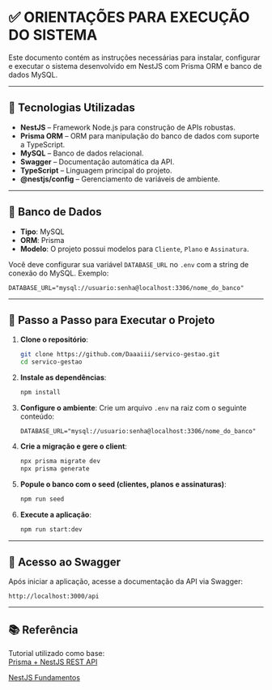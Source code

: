 
# ✅ ORIENTAÇÕES PARA EXECUÇÃO DO SISTEMA

Este documento contém as instruções necessárias para instalar, configurar e executar o sistema desenvolvido em NestJS com Prisma ORM e banco de dados MySQL.

---

## 🧱 Tecnologias Utilizadas

- **NestJS** – Framework Node.js para construção de APIs robustas.
- **Prisma ORM** – ORM para manipulação do banco de dados com suporte a TypeScript.
- **MySQL** – Banco de dados relacional.
- **Swagger** – Documentação automática da API.
- **TypeScript** – Linguagem principal do projeto.
- **@nestjs/config** – Gerenciamento de variáveis de ambiente.

---

## 💾 Banco de Dados

- **Tipo**: MySQL
- **ORM**: Prisma
- **Modelo**: O projeto possui modelos para `Cliente`, `Plano` e `Assinatura`.

Você deve configurar sua variável `DATABASE_URL` no `.env` com a string de conexão do MySQL. Exemplo:

```
DATABASE_URL="mysql://usuario:senha@localhost:3306/nome_do_banco"
```

---

## 🚀 Passo a Passo para Executar o Projeto

1. **Clone o repositório**:
   ```bash
   git clone https://github.com/Daaaiii/servico-gestao.git
   cd servico-gestao
   ```

2. **Instale as dependências**:
   ```bash
   npm install
   ```

3. **Configure o ambiente**:
   Crie um arquivo `.env` na raiz com o seguinte conteúdo:
   ```env
   DATABASE_URL="mysql://usuario:senha@localhost:3306/nome_do_banco"
   ```



4. **Crie a migração e gere o client**:
   ```bash
   npx prisma migrate dev 
   npx prisma generate
   ```

5. **Popule o banco com o seed (clientes, planos e assinaturas)**:
   ```bash
   npm run seed
   ```

6. **Execute a aplicação**:
   ```bash
   npm run start:dev
   ```

---

## 📄 Acesso ao Swagger

Após iniciar a aplicação, acesse a documentação da API via Swagger:

```
http://localhost:3000/api
```

---

## 📚 Referência

Tutorial utilizado como base:  
[Prisma + NestJS REST API](https://www.prisma.io/blog/nestjs-prisma-rest-api-7D056s1BmOL0)

[NestJS Fundamentos](https://www.udemy.com/share/107OzE3@jzLQ48Itk8nHwwIvNlMV5O_XTUY2yxz5IrSGaHpt6QlY7yxAn4svzYDglNgvqbVE7Q==/)